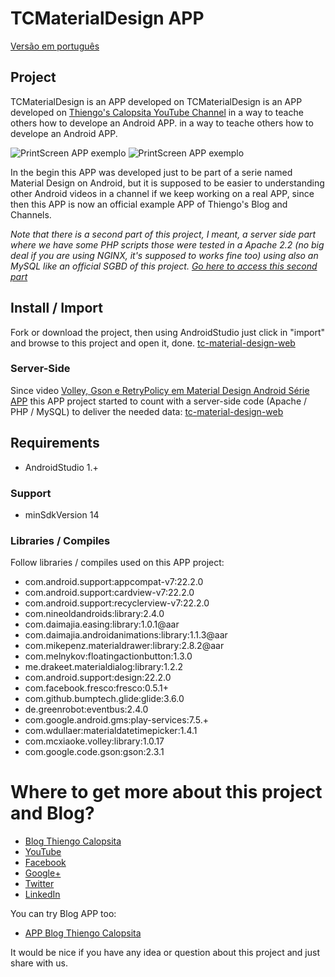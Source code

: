 TCMaterialDesign APP
===========================================

[Versão em português](https://github.com/viniciusthiengo/tc-material-design/blob/master/README.md)

## Project ##

TCMaterialDesign is an APP developed on TCMaterialDesign is an APP developed on [Thiengo's Calopsita YouTube Channel](https://www.youtube.com/user/thiengoCalopsita) in a way to teache others how to develope an Android APP. in a way to teache others how to develope an Android APP.

![PrintScreen APP exemplo](https://s3-sa-east-1.amazonaws.com/thiengo-calopsita/github/device-2015-06-07-122119.png)
![PrintScreen APP exemplo](https://s3-sa-east-1.amazonaws.com/thiengo-calopsita/github/device-2015-07-19-211451.png)

In the begin this APP was developed just to be part of a serie named Material Design on Android, but it is supposed to be easier to understanding other Android videos in a channel if we keep working on a real APP, since then this APP is now an official example APP of Thiengo's Blog and Channels.

*Note that there is a second part of this project, I meant, a server side part where we have some PHP scripts those were tested in a Apache 2.2 (no big deal if you are using NGINX, it's supposed to works fine too) using also an MySQL like an official SGBD of this project. [Go here to access this second part](https://github.com/viniciusthiengo/tc-material-design-web)*

## Install / Import ##

Fork or download the project, then using AndroidStudio just click in "import" and browse to this project and open it, done. [tc-material-design-web](https://github.com/viniciusthiengo/tc-material-design-web)

### Server-Side ###

Since video [Volley, Gson e RetryPolicy em Material Design Android Série APP](http://www.thiengo.com.br/volley-gson-e-retrypolicy-em-material-design-android-serie-app) this APP project started to count with a server-side code (Apache / PHP / MySQL) to deliver the needed data: [tc-material-design-web](https://github.com/viniciusthiengo/tc-material-design-web)

## Requirements ##

* AndroidStudio 1.+

### Support ###

* minSdkVersion 14

### Libraries / Compiles ###

Follow libraries / compiles used on this APP project:

* com.android.support:appcompat-v7:22.2.0
* com.android.support:cardview-v7:22.2.0
* com.android.support:recyclerview-v7:22.2.0
* com.nineoldandroids:library:2.4.0
* com.daimajia.easing:library:1.0.1@aar
* com.daimajia.androidanimations:library:1.1.3@aar
* com.mikepenz.materialdrawer:library:2.8.2@aar
* com.melnykov:floatingactionbutton:1.3.0
* me.drakeet.materialdialog:library:1.2.2
* com.android.support:design:22.2.0
* com.facebook.fresco:fresco:0.5.1+
* com.github.bumptech.glide:glide:3.6.0
* de.greenrobot:eventbus:2.4.0
* com.google.android.gms:play-services:7.5.+
* com.wdullaer:materialdatetimepicker:1.4.1
* com.mcxiaoke.volley:library:1.0.17
* com.google.code.gson:gson:2.3.1

# Where to get more about this project and Blog? #

* [Blog Thiengo Calopsita](http://www.thiengo.com.br/)
* [YouTube](https://www.youtube.com/user/thiengoCalopsita)
* [Facebook](https://www.facebook.com/thiengoCalopsita)
* [Google+](https://plus.google.com/+ThiengoCalopsita/posts)
* [Twitter](https://twitter.com/thiengoCalops)
* [LinkedIn](https://www.linkedin.com/pub/vin%C3%ADcius-thiengo/80/9b1/517)

You can try Blog APP too:

* [APP Blog Thiengo Calopsita](https://play.google.com/store/apps/details?id=br.thiengocalopsita&hl=pt_BR)

It would be nice if you have any idea or question about this project and just share with us.
